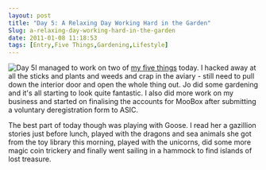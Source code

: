 ```yaml
---
layout: post
title: "Day 5: A Relaxing Day Working Hard in the Garden"
Slug: a-relaxing-day-working-hard-in-the-garden
date: 2011-01-08 11:18:53
tags: [Entry,Five Things,Gardening,Lifestyle]
---
```

![](https://bendechrai.com/wp-content/uploads/2011/01/day5-300x138.jpg "Day 5")I managed to work on two of [my five things](/my-five-things/) today. I hacked away at all the sticks and plants and weeds and crap in the aviary - still need to pull down the interior door and open the whole thing out. Jo did some gardening and it's all starting to look quite fantastic. I also did more work on my business and started on finalising the accounts for MooBox after submitting a voluntary deregistration form to ASIC.

The best part of today though was playing with Goose. I read her a gazillion stories just before lunch, played with the dragons and sea animals she got from the toy library this morning, played with the unicorns, did some more magic coin trickery and finally went sailing in a hammock to find islands of lost treasure.
